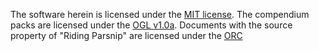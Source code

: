 The software herein is licensed under the [MIT license](/LICENSE-MIT.md). The compendium packs are licensed under the [OGL v1.0a](/LICENSE-OGL.md). Documents with the source property of "Riding Parsnip" are licensed under the [ORC](https://paizo.com/orclicense)

